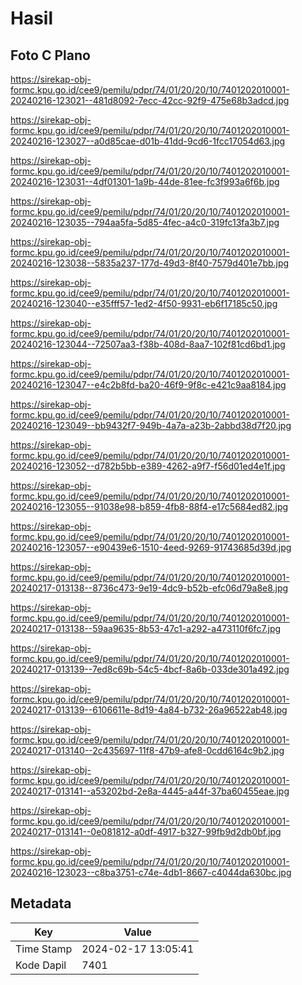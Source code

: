# Hasil

## Foto C Plano

https://sirekap-obj-formc.kpu.go.id/cee9/pemilu/pdpr/74/01/20/20/10/7401202010001-20240216-123021--481d8092-7ecc-42cc-92f9-475e68b3adcd.jpg

https://sirekap-obj-formc.kpu.go.id/cee9/pemilu/pdpr/74/01/20/20/10/7401202010001-20240216-123027--a0d85cae-d01b-41dd-9cd6-1fcc17054d63.jpg

https://sirekap-obj-formc.kpu.go.id/cee9/pemilu/pdpr/74/01/20/20/10/7401202010001-20240216-123031--4df01301-1a9b-44de-81ee-fc3f993a6f6b.jpg

https://sirekap-obj-formc.kpu.go.id/cee9/pemilu/pdpr/74/01/20/20/10/7401202010001-20240216-123035--794aa5fa-5d85-4fec-a4c0-319fc13fa3b7.jpg

https://sirekap-obj-formc.kpu.go.id/cee9/pemilu/pdpr/74/01/20/20/10/7401202010001-20240216-123038--5835a237-177d-49d3-8f40-7579d401e7bb.jpg

https://sirekap-obj-formc.kpu.go.id/cee9/pemilu/pdpr/74/01/20/20/10/7401202010001-20240216-123040--e35fff57-1ed2-4f50-9931-eb6f17185c50.jpg

https://sirekap-obj-formc.kpu.go.id/cee9/pemilu/pdpr/74/01/20/20/10/7401202010001-20240216-123044--72507aa3-f38b-408d-8aa7-102f81cd6bd1.jpg

https://sirekap-obj-formc.kpu.go.id/cee9/pemilu/pdpr/74/01/20/20/10/7401202010001-20240216-123047--e4c2b8fd-ba20-46f9-9f8c-e421c9aa8184.jpg

https://sirekap-obj-formc.kpu.go.id/cee9/pemilu/pdpr/74/01/20/20/10/7401202010001-20240216-123049--bb9432f7-949b-4a7a-a23b-2abbd38d7f20.jpg

https://sirekap-obj-formc.kpu.go.id/cee9/pemilu/pdpr/74/01/20/20/10/7401202010001-20240216-123052--d782b5bb-e389-4262-a9f7-f56d01ed4e1f.jpg

https://sirekap-obj-formc.kpu.go.id/cee9/pemilu/pdpr/74/01/20/20/10/7401202010001-20240216-123055--91038e98-b859-4fb8-88f4-e17c5684ed82.jpg

https://sirekap-obj-formc.kpu.go.id/cee9/pemilu/pdpr/74/01/20/20/10/7401202010001-20240216-123057--e90439e6-1510-4eed-9269-91743685d39d.jpg

https://sirekap-obj-formc.kpu.go.id/cee9/pemilu/pdpr/74/01/20/20/10/7401202010001-20240217-013138--8736c473-9e19-4dc9-b52b-efc06d79a8e8.jpg

https://sirekap-obj-formc.kpu.go.id/cee9/pemilu/pdpr/74/01/20/20/10/7401202010001-20240217-013138--59aa9635-8b53-47c1-a292-a473110f6fc7.jpg

https://sirekap-obj-formc.kpu.go.id/cee9/pemilu/pdpr/74/01/20/20/10/7401202010001-20240217-013139--7ed8c69b-54c5-4bcf-8a6b-033de301a492.jpg

https://sirekap-obj-formc.kpu.go.id/cee9/pemilu/pdpr/74/01/20/20/10/7401202010001-20240217-013139--6106611e-8d19-4a84-b732-26a96522ab48.jpg

https://sirekap-obj-formc.kpu.go.id/cee9/pemilu/pdpr/74/01/20/20/10/7401202010001-20240217-013140--2c435697-11f8-47b9-afe8-0cdd6164c9b2.jpg

https://sirekap-obj-formc.kpu.go.id/cee9/pemilu/pdpr/74/01/20/20/10/7401202010001-20240217-013141--a53202bd-2e8a-4445-a44f-37ba60455eae.jpg

https://sirekap-obj-formc.kpu.go.id/cee9/pemilu/pdpr/74/01/20/20/10/7401202010001-20240217-013141--0e081812-a0df-4917-b327-99fb9d2db0bf.jpg

https://sirekap-obj-formc.kpu.go.id/cee9/pemilu/pdpr/74/01/20/20/10/7401202010001-20240216-123023--c8ba3751-c74e-4db1-8667-c4044da630bc.jpg


## Metadata

| Key        | Value               |
| ---------- | ------------------- |
| Time Stamp | 2024-02-17 13:05:41 |
| Kode Dapil | 7401                |



